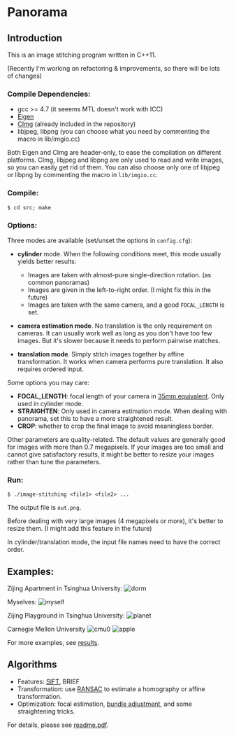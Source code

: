 # Panorama

## Introduction

This is an image stitching program written in C++11.

(Recently I'm working on refactoring & improvements, so there will be lots of changes)

### Compile Dependencies:

* gcc >= 4.7	(it seeems MTL doesn't work with ICC)
* [Eigen](http://eigen.tuxfamily.org/index.php?title=Main_Page)
* [CImg](http://cimg.eu/) (already included in the repository)
* libjpeg, libpng (you can choose what you need by commenting the macro in lib/imgio.cc)

Both Eigen and CImg are header-only, to ease the compilation on different platforms.
CImg, libjpeg and libpng are only used to read and write images, so you can easily get rid of them.
You can also choose only one of libjpeg or libpng by commenting the macro in ``lib/imgio.cc``.

### Compile:
```
$ cd src; make
```

### Options:

Three modes are available (set/unset the options in ``config.cfg``):
+ __cylinder__ mode. When the following conditions meet, this mode usually yields better results:
	+ Images are taken with almost-pure single-direction rotation. (as common panoramas)
	+ Images are given in the left-to-right order. (I might fix this in the future)
	+ Images are taken with the same camera, and a good ``FOCAL_LENGTH`` is set.

+ __camera estimation mode__. No translation is the only requirement on cameras.
  It can usually work well as long as you don't have too few images.
  But it's slower because it needs to perform pairwise matches.

+ __translation mode__. Simply stitch images together by affine transformation.
  It works when camera performs pure translation.  It also requires ordered input.

Some options you may care:
+ __FOCAL_LENGTH__: focal length of your camera in [35mm equivalent](https://en.wikipedia.org/wiki/35_mm_equivalent_focal_length). Only used in cylinder mode.
+ __STRAIGHTEN__: Only used in camera estimation mode. When dealing with panorama, set this to have a more straightened result.
+ __CROP__: whether to crop the final image to avoid meaningless border.

Other parameters are quality-related.
The default values are generally good for images with more than 0.7 megapixels.
If your images are too small and cannot give satisfactory results,
it might be better to resize your images rather than tune the parameters.

### Run:

```
$ ./image-stitching <file1> <file2> ...
```

The output file is ``out.png``.

Before dealing with very large images (4 megapixels or more), it's better to resize them. (I might add this feature in the future)

In cylinder/translation mode, the input file names need to have the correct order.

## Examples:

Zijing Apartment in Tsinghua University:
![dorm](https://github.com/ppwwyyxx/panorama/raw/master/results/small/apartment.jpg)

Myselves:
![myself](https://github.com/ppwwyyxx/panorama/raw/master/results/small/myself.jpg)

Zijing Playground in Tsinghua University:
![planet](https://github.com/ppwwyyxx/panorama/raw/master/results/small/planet.jpg)

Carnegie Mellon University
![cmu0](https://github.com/ppwwyyxx/panorama/raw/master/results/small/CMU0-all.jpg)
![apple](https://github.com/ppwwyyxx/panorama/raw/master/results/apple.jpg)


For more examples, see [results](https://github.com/ppwwyyxx/panorama/tree/master/results).

## Algorithms
+ Features: [SIFT](http://en.wikipedia.org/wiki/Scale-invariant_feature_transform), BRIEF
+ Transformation: use [RANSAC](http://en.wikipedia.org/wiki/RANSAC) to estimate a homography or affine transformation.
+ Optimization: focal estimation, [bundle adjustment](https://en.wikipedia.org/wiki/Bundle_adjustment), and some straightening tricks.

For details, please see [readme.pdf](https://github.com/ppwwyyxx/panorama/raw/master/readme.pdf).
